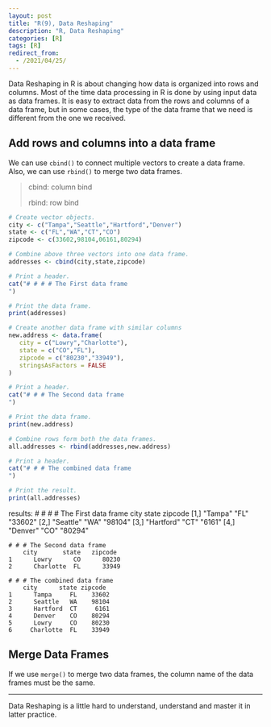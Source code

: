 ```yaml
---
layout: post
title: "R(9), Data Reshaping"
description: "R, Data Reshaping"
categories: [R]
tags: [R]
redirect_from:
  - /2021/04/25/
---
```


Data Reshaping in R is about changing how data is organized into rows and columns. Most of the time data processing in R is done by using input data as data frames. It is easy to extract data from the rows and columns of a data frame, but in some cases, the type of the data frame that we need is different from the one we received.

## Add rows and columns into a data frame

We can use `cbind()` to connect multiple vectors to create a data frame. Also, we can use `rbind()` to merge two data frames.

> cbind: column bind
>
> rbind: row bind

```R
# Create vector objects.
city <- c("Tampa","Seattle","Hartford","Denver")
state <- c("FL","WA","CT","CO")
zipcode <- c(33602,98104,06161,80294)

# Combine above three vectors into one data frame.
addresses <- cbind(city,state,zipcode)

# Print a header.
cat("# # # # The First data frame
") 

# Print the data frame.
print(addresses)

# Create another data frame with similar columns
new.address <- data.frame(
   city = c("Lowry","Charlotte"),
   state = c("CO","FL"),
   zipcode = c("80230","33949"),
   stringsAsFactors = FALSE
)

# Print a header.
cat("# # # The Second data frame
") 

# Print the data frame.
print(new.address)

# Combine rows form both the data frames.
all.addresses <- rbind(addresses,new.address)

# Print a header.
cat("# # # The combined data frame
") 

# Print the result.
print(all.addresses)

```

results:
    # # # # The First data frame
        city       state zipcode
    [1,] "Tampa"    "FL"  "33602"
    [2,] "Seattle"  "WA"  "98104"
    [3,] "Hartford" "CT"   "6161"
    [4,] "Denver"   "CO"  "80294"

    # # # The Second data frame
        city       state   zipcode
    1      Lowry      CO      80230
    2      Charlotte  FL      33949

    # # # The combined data frame
        city      state zipcode
    1      Tampa     FL    33602
    2      Seattle   WA    98104
    3      Hartford  CT     6161
    4      Denver    CO    80294
    5      Lowry     CO    80230
    6     Charlotte  FL    33949

## Merge Data Frames

If we use `merge()` to merge two data frames, the column name of the data frames must be the same.

***

Data Reshaping is a little hard to understand, understand and master it in latter practice.
